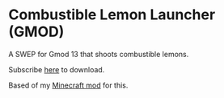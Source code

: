 Combustible Lemon Launcher (GMOD)
=================================

A SWEP for Gmod 13 that shoots combustible lemons.

Subscribe [here](http://steamcommunity.com/sharedfiles/filedetails/?id=420440853) to download.

Based of my [Minecraft mod](http://github.com/Phlenum/Combustible-Lemon-Launcher) for this.

